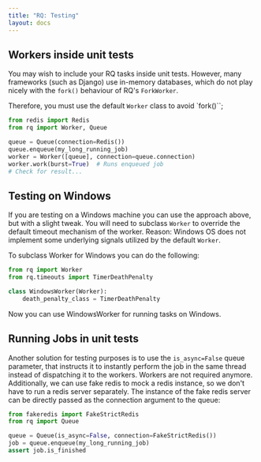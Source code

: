 ```yaml
---
title: "RQ: Testing"
layout: docs
---
```


## Workers inside unit tests

You may wish to include your RQ tasks inside unit tests. However, many frameworks (such as Django) use in-memory databases, which do not play nicely with the `fork()` behaviour of RQ's `ForkWorker`.

Therefore, you must use the default `Worker` class to avoid `fork()``;

```python
from redis import Redis
from rq import Worker, Queue

queue = Queue(connection=Redis())
queue.enqueue(my_long_running_job)
worker = Worker([queue], connection=queue.connection)
worker.work(burst=True)  # Runs enqueued job
# Check for result...
```

## Testing on Windows

If you are testing on a Windows machine you can use the approach above, but with a slight tweak.
You will need to subclass `Worker` to override the default timeout mechanism of the worker.
Reason: Windows OS does not implement some underlying signals utilized by the default `Worker`.

To subclass Worker for Windows you can do the following:

```python
from rq import Worker
from rq.timeouts import TimerDeathPenalty

class WindowsWorker(Worker):
    death_penalty_class = TimerDeathPenalty
```

Now you can use WindowsWorker for running tasks on Windows.

## Running Jobs in unit tests

Another solution for testing purposes is to use the `is_async=False` queue
parameter, that instructs it to instantly perform the job in the same
thread instead of dispatching it to the workers. Workers are not required
anymore.
Additionally, we can use fake redis to mock a redis instance, so we don't have to
run a redis server separately. The instance of the fake redis server can
be directly passed as the connection argument to the queue:

```python
from fakeredis import FakeStrictRedis
from rq import Queue

queue = Queue(is_async=False, connection=FakeStrictRedis())
job = queue.enqueue(my_long_running_job)
assert job.is_finished
```
